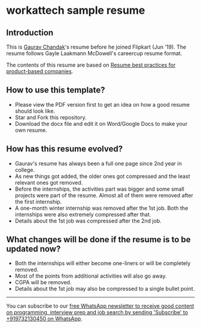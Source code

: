 # workattech sample resume

## Introduction
This is [Gaurav Chandak](https://www.linkedin.com/in/gcnit)'s resume before he joined Flipkart (Jun '19). The resume follows Gayle Laakmann McDowell's careercup resume format.

The contents of this resume are based on [Resume best practices for product-based companies](https://workat.tech/general/article/resume-cv-best-practices-klsvikpz8nd6).

## How to use this template?
- Please view the PDF version first to get an idea on how a good resume should look like.
- Star and Fork this repository.
- Download the docx file and edit it on Word/Google Docs to make your own resume.

## How has this resume evolved?
- Gaurav's resume has always been a full one page since 2nd year in college.
- As new things got added, the older ones got compressed and the least relevant ones got removed.
- Before the internships, the activities part was bigger and some small projects were part of the resume. Almost all of them were removed after the first internship.
- A one-month winter internship was removed after the 1st job. Both the internships were also extremely compressed after that.
- Details about the 1st job was compressed after the 2nd job.

## What changes will be done if the resume is to be updated now?
- Both the internships will either become one-liners or will be completely removed.
- Most of the points from additional activities will also go away.
- CGPA will be removed.
- Details about the 1st job may also be compressed to a single bullet point.

---
You can subscribe to our [free WhatsApp newsletter to receive good content on programming, interview prep and job search by sending 'Subscribe' to +919732130450 on WhatsApp](http://workat.tech/subscribe).
